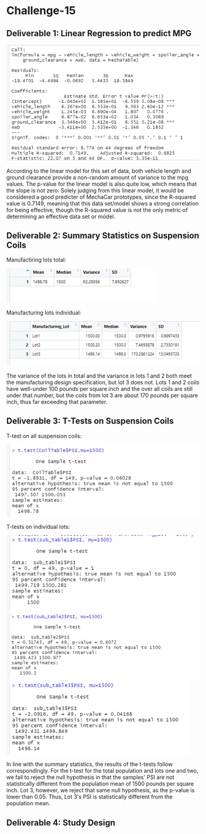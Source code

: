 # Challenge-15
## Deliverable 1: Linear Regression to predict MPG

![This is an image](https://github.com/sandmanN7/Challenge-15/blob/main/images/lm.png)

According to the linear model for this set of data, both vehicle length and ground clearance provide a non-random amount of variance to the mpg values. The p-value for
the linear model is also quite low, which means that the slope is not zero. Solely judging from this linear model, it would be considered a good predicter of MechaCar prototypes, since the R-squared value is 0.7149, meaning that this data set/model shows a strong correlation for being effective, though the R-squared value is not the only metric of determining an effective data set or model.

## Deliverable 2: Summary Statistics on Suspension Coils
Manufactiring lots total:

![This is an image](https://github.com/sandmanN7/Challenge-15/blob/main/images/s1.png)

Manufacturing lots individual:

![This is an image](https://github.com/sandmanN7/Challenge-15/blob/main/images/s2.png)

The variance of the lots in total and the variance in lots 1 and 2 both meet the manufacturing design specification, but lot 3 does not. Lots 1 and 2 coils have well-under 100 pounds per square inch and the over all coils are still under that number, but the coils from lot 3 are about 170 pounds per square inch, thus far exceeding that parameter.

## Deliverable 3: T-Tests on Suspension Coils
T-test on all suspension coils:

![This is an image](https://github.com/sandmanN7/Challenge-15/blob/main/images/t.png)

T-tests on individual lots:

![This is an image](https://github.com/sandmanN7/Challenge-15/blob/main/images/t1.png)
![This is an image](https://github.com/sandmanN7/Challenge-15/blob/main/images/t2.png)
![This is an image](https://github.com/sandmanN7/Challenge-15/blob/main/images/t3.png)

In line with the summary statistics, the results of the t-tests follow correspondingly. For the t-test for the total population and lots one and two, we fail to reject 
the null hypothesis in that the samples' PSI are not statistically different from the population mean of 1500 pounds per square inch. Lot 3, however, we reject that same null hypothesis, as the p-value is lower than 0.05. Thus, Lot 3's PSI is statistically different from the population mean.

## Deliverable 4: Study Design
